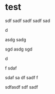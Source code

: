 # test

sdf
sadf
sadf
sadf
sad

d

asdg
sadg

sgd
asdg
sgd

d

f
sdaf

sdaf
sa
df
sadf
f

sdfasdf
sdf
sadf
